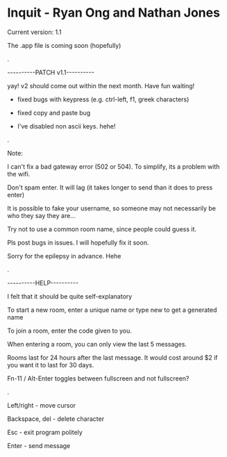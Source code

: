 # Inquit - Ryan Ong and Nathan Jones


Current version: 1.1

The .app file is coming soon (hopefully)

.

----------PATCH v1.1----------

yay! v2 should come out within the next month. Have fun waiting!

- fixed bugs with keypress (e.g. ctrl-left, f1, greek characters)

- fixed copy and paste bug

- I've disabled non ascii keys. hehe!

.

Note:

I can't fix a bad gateway error (502 or 504). To simplify, its a problem with the wifi.

Don't spam enter. It will lag (it takes longer to send than it does to press enter)

It is possible to fake your username, so someone may not necessarily be who they say they are...

Try not to use a common room name, since people could guess it.

Pls post bugs in issues. I will hopefully fix it soon.

Sorry for the epilepsy in advance. Hehe

.

----------HELP----------

I felt that it should be quite self-explanatory


To start a new room, enter a unique name or type new to get a generated name

To join a room, enter the code given to you.

When entering a room, you can only view the last 5 messages.

Rooms last for 24 hours after the last message. It would cost around $2 if you want it to last for 30 days. 

Fn-11 / Alt-Enter toggles between fullscreen and not fullscreen?

.

Left/right - move cursor

Backspace, del - delete character

Esc - exit program politely

Enter - send message
